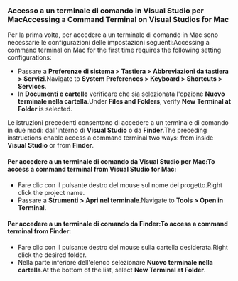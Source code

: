 ### <a name="accessing-a-command-terminal-on-visual-studios-for-mac"></a><span data-ttu-id="10950-101">Accesso a un terminale di comando in Visual Studio per Mac</span><span class="sxs-lookup"><span data-stu-id="10950-101">Accessing a Command Terminal on Visual Studios for Mac</span></span>

<span data-ttu-id="10950-102">Per la prima volta, per accedere a un terminale di comando in Mac sono necessarie le configurazioni delle impostazioni seguenti:</span><span class="sxs-lookup"><span data-stu-id="10950-102">Accessing a command terminal on Mac for the first time requires the following setting configurations:</span></span>

* <span data-ttu-id="10950-103">Passare a **Preferenze di sistema > Tastiera > Abbreviazioni da tastiera > Servizi**.</span><span class="sxs-lookup"><span data-stu-id="10950-103">Navigate to **System Preferences > Keyboard > Shortcuts > Services**.</span></span>
* <span data-ttu-id="10950-104">In **Documenti e cartelle** verificare che sia selezionata l'opzione **Nuovo terminale nella cartella**.</span><span class="sxs-lookup"><span data-stu-id="10950-104">Under **Files and Folders**, verify **New Terminal at Folder** is selected.</span></span>

<span data-ttu-id="10950-105">Le istruzioni precedenti consentono di accedere a un terminale di comando in due modi: dall'interno di **Visual Studio** o da **Finder**.</span><span class="sxs-lookup"><span data-stu-id="10950-105">The preceding instructions enable access a command terminal two ways: from inside **Visual Studio** or from **Finder**.</span></span> 

#### <a name="to-access-a-command-terminal-from-visual-studio-for-mac"></a><span data-ttu-id="10950-106">Per accedere a un terminale di comando da Visual Studio per Mac:</span><span class="sxs-lookup"><span data-stu-id="10950-106">To access a command terminal from Visual Studio for Mac:</span></span>

* <span data-ttu-id="10950-107">Fare clic con il pulsante destro del mouse sul nome del progetto.</span><span class="sxs-lookup"><span data-stu-id="10950-107">Right click the project name.</span></span>
* <span data-ttu-id="10950-108">Passare a **Strumenti > Apri nel terminale**.</span><span class="sxs-lookup"><span data-stu-id="10950-108">Navigate to **Tools > Open in Terminal**.</span></span>

#### <a name="to-access-a-command-terminal-from-finder"></a><span data-ttu-id="10950-109">Per accedere a un terminale di comando da Finder:</span><span class="sxs-lookup"><span data-stu-id="10950-109">To access a command terminal from Finder:</span></span>

* <span data-ttu-id="10950-110">Fare clic con il pulsante destro del mouse sulla cartella desiderata.</span><span class="sxs-lookup"><span data-stu-id="10950-110">Right click the desired folder.</span></span>
* <span data-ttu-id="10950-111">Nella parte inferiore dell'elenco selezionare **Nuovo terminale nella cartella**.</span><span class="sxs-lookup"><span data-stu-id="10950-111">At the bottom of the list, select **New Terminal at Folder**.</span></span>
